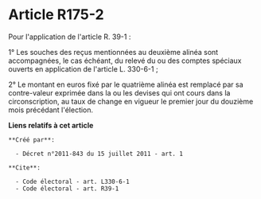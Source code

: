 # Article R175-2

Pour l'application de l'article R. 39-1 : 

1° Les souches des reçus mentionnées au deuxième alinéa sont accompagnées, le cas échéant, du relevé du ou des comptes
spéciaux ouverts en application de l'article L. 330-6-1 ; 

2° Le montant en euros fixé par le quatrième alinéa est remplacé par sa contre-valeur exprimée dans la ou les devises qui ont
cours dans la circonscription, au taux de change en vigueur le premier jour du douzième mois précédant l'élection.

**Liens relatifs à cet article**

	**Créé par**:

	  - Décret n°2011-843 du 15 juillet 2011 - art. 1

	**Cite**:

	  - Code électoral - art. L330-6-1
	  - Code électoral - art. R39-1
